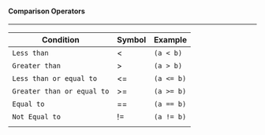 #### Comparison Operators

___
| Condition                 | Symbol | Example 
| ----------                | ------    | -------   |
| `Less than`               | <         | `(a < b)` |
| `Greater than`            | >         | `(a > b)` |
| `Less than or equal to`   | <=        | `(a <= b)` |
| `Greater than or equal to`| >=        | `(a >= b)` |
| `Equal to`                | ==        | `(a == b)` |
| `Not Equal to`            | !=        | `(a != b)` |
| | |      |


